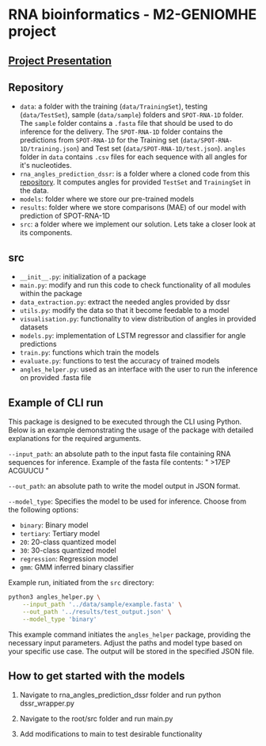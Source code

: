 # RNA bioinformatics - M2-GENIOMHE project

## [Project Presentation](https://docs.google.com/presentation/d/1hIQLwLdHiqBkKJV0TIPdSKCG0pdY6B-_Vd3H32T0SBA/edit?usp=sharing)

## Repository

- `data`: a folder with the training (`data/TrainingSet`), testing (`data/TestSet`), sample (`data/sample`) folders and `SPOT-RNA-1D` folder.
  The `sample` folder contains a `.fasta` file that should be used to do inference for the delivery.
  The `SPOT-RNA-1D` folder contains the predictions from `SPOT-RNA-1D` for the Training set (`data/SPOT-RNA-1D/training.json`) and Test set (`data/SPOT-RNA-1D/test.json`). `angles` folder in `data` contains `.csv` files for each sequence with all angles for it's nucleotides.
- `rna_angles_prediction_dssr`: is a folder where a cloned code from this [repository](https://github.com/EvryRNA/rna_angles_prediction_dssr/tree/main). It computes angles for provided `TestSet` and `TrainingSet` in the data.
- `models`: folder where we store our pre-trained models
- `results`: folder where we store comparisons (MAE) of our model with prediction of SPOT-RNA-1D
- `src`: a folder where we implement our solution. Lets take a closer look at its components.

## src

- `__init__.py`: initialization of a package
- `main.py`: modify and run this code to check functionality of all modules within the package
- `data_extraction.py`: extract the needed angles provided by dssr
- `utils.py`: modify the data so that it become feedable to a model
- `visualisation.py`: functionality to view distribution of angles in provided datasets
- `models.py`: implementation of LSTM regressor and classifier for angle predictions
- `train.py`: functions which train the models
- `evaluate.py`: functions to test the accuracy of trained models
- `angles_helper.py`: used as an interface with the user to run the inference on provided .fasta file

## Example of CLI run

This package is designed to be executed through the CLI using Python. Below is an example demonstrating the usage of the package with detailed explanations for the required arguments.

`--input_path`: an absolute path to the input fasta file containing RNA sequences for inference.
Example of the fasta file contents:
" >17EP
ACGUUCU
"

`--out_path`: an absolute path to write the model output in JSON format.

`--model_type`: Specifies the model to be used for inference. Choose from the following options:

- `binary`: Binary model
- `tertiary`: Tertiary model
- `20`: 20-class quantized model
- `30`: 30-class quantized model
- `regression`: Regression model
- `gmm`: GMM inferred binary classifier

Example run, initiated from the `src` directory:

```bash
python3 angles_helper.py \
    --input_path '../data/sample/example.fasta' \
    --out_path '../results/test_output.json' \
    --model_type 'binary'
```

This example command initiates the `angles_helper` package, providing the necessary input parameters. Adjust the paths and model type based on your specific use case. The output will be stored in the specified JSON file.


## How to get started with the models

1. Navigate to rna_angles_prediction_dssr folder and run python dssr_wrapper.py

2. Navigate to the root/src folder and run main.py

3. Add modifications to main to test desirable functionality
